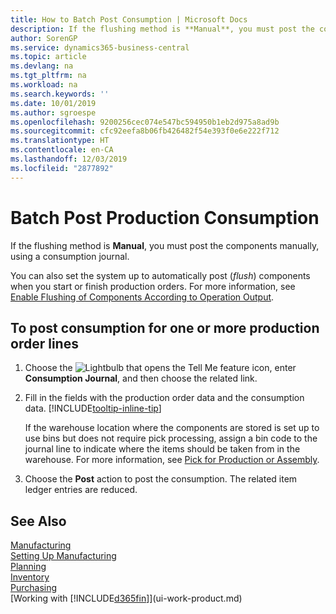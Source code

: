 ```yaml
---
title: How to Batch Post Consumption | Microsoft Docs
description: If the flushing method is **Manual**, you must post the components manually, using a consumption journal.
author: SorenGP
ms.service: dynamics365-business-central
ms.topic: article
ms.devlang: na
ms.tgt_pltfrm: na
ms.workload: na
ms.search.keywords: ''
ms.date: 10/01/2019
ms.author: sgroespe
ms.openlocfilehash: 9200256cec074e547bc594950b1eb2d975a8ad9b
ms.sourcegitcommit: cfc92eefa8b06fb426482f54e393f0e6e222f712
ms.translationtype: HT
ms.contentlocale: en-CA
ms.lasthandoff: 12/03/2019
ms.locfileid: "2877892"
---
```

# <a name="batch-post-production-consumption"></a>Batch Post Production Consumption
If the flushing method is **Manual**, you must post the components manually, using a consumption journal.

You can also set the system up to automatically post (*flush*) components when you start or finish production orders. For more information, see [Enable Flushing of Components According to Operation Output](production-how-to-flush-components-according-to-operation-output.md).

## <a name="to-post-consumption-for-one-or-more-production-order-lines"></a>To post consumption for one or more production order lines  
1.  Choose the ![Lightbulb that opens the Tell Me feature](media/ui-search/search_small.png "Tell me what you want to do") icon, enter **Consumption Journal**, and then choose the related link.  
2.  Fill in the fields with the production order data and the consumption data. [!INCLUDE[tooltip-inline-tip](includes/tooltip-inline-tip_md.md)]  

    If the warehouse location where the components are stored is set up to use bins but does not require pick processing, assign a bin code to the journal line to indicate where the items should be taken from in the warehouse. For more information, see [Pick for Production or Assembly](warehouse-how-to-pick-for-production.md).  
3.  Choose the **Post** action to post the consumption. The related item ledger entries are reduced.

## <a name="see-also"></a>See Also  
[Manufacturing](production-manage-manufacturing.md)    
[Setting Up Manufacturing](production-configure-production-processes.md)  
[Planning](production-planning.md)      
[Inventory](inventory-manage-inventory.md)  
[Purchasing](purchasing-manage-purchasing.md)  
[Working with [!INCLUDE[d365fin](includes/d365fin_md.md)]](ui-work-product.md)
